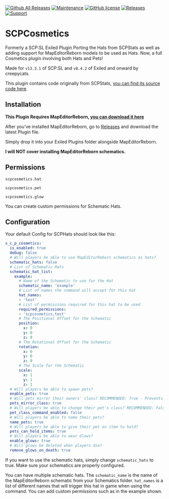 [![Github All Releases](https://img.shields.io/github/downloads/creepycats/SCPHats/total.svg)](https://github.com/creepycats/SCPHats/releases) [![Maintenance](https://img.shields.io/badge/Maintained%3F-yes-green.svg)](https://github.com/creepycats/SCPHats/graphs/commit-activity) [![GitHub license](https://img.shields.io/github/license/Naereen/StrapDown.js.svg)](https://github.com/creepycats/SCPHats/blob/main/LICENSE)
<a href="https://github.com/creepycats/SCPHats/releases"><img src="https://img.shields.io/github/v/release/creepycats/SCPHats?include_prereleases&label=Release" alt="Releases"></a>
<a href="https://discord.gg/PyUkWTg"><img src="https://img.shields.io/discord/656673194693885975?color=%23aa0000&label=EXILED" alt="Support"></a>

# SCPCosmetics
Formerly a SCP:SL Exiled Plugin Porting the Hats from SCPStats as well as adding support for MapEditorReborn models to be used as Hats.
Now, a full Cosmetics plugin involving both Hats and Pets!

Made for `v13.3.1` of SCP:SL and `v8.4.2` of Exiled and onward by creepycats.

This plugin contains code originally from SCPStats, [you can find its source code here](https://github.com/SCPStats/Plugin/).

## Installation
**This Plugin Requires MapEditorReborn, [you can download it here](https://github.com/Michal78900/MapEditorReborn/releases)**

After you've installed MapEditorReborn, go to [Releases](https://github.com/creepycats/SCPHats/releases) and download the latest Plugin file.

Simply drop it into your Exiled Plugins folder alongside MapEditorReborn.

**I will NOT cover installing MapEditorReborn schematics.**

## Permissions
`scpcosmetics.hat`

`scpcosmetics.pet`

`scpcosmetics.glow`

You can create custom permissions for Schematic Hats.

## Configuration
Your default Config for SCPHats should look like this:
```yml
s_c_p_cosmetics:
  is_enabled: true
  debug: false
  # Will players be able to use MapEditorReborn schematics as hats?
  schematic_hats: false
  # List of Schematic Hats
  schematic_hat_list:
    example:
      # Name of the Schematic to use for the Hat
      schematic_name: 'example'
      # List of names the command will accept for this hat
      hat_names:
      - 'test'
      # List of permissions required for this hat to be used
      required_permissions:
      - 'scpcosmetics.test'
      # The Positional Offset for the Schematic
      position:
        x: 0
        y: 0
        z: 0
      # The Rotational Offset for the Schematic
      rotation:
        x: 0
        y: 0
        z: 0
      # The Scale for the Schematic
      scale:
        x: 1
        y: 1
        z: 1
  # Will players be able to spawn pets?
  enable_pets: true
  # Will pets mirror their owners' class? RECOMMENDED: True - Prevents SCP-096 and SCP-173 issues (NOT FULLY IMPLEMENTED 100%)
  pets_mirror_class: true
  # Will players be able to change their pet's class? RECOMMENDED: False - Prevents SCP-096 and SCP-173 issues
  pet_class_command_enabled: false
  # Will players be able to name their pets?
  name_pets: true
  # Will players be able to give their pet an item to hold?
  pets_can_hold_items: true
  # Will players be able to wear Glows?
  enable_glows: true
  # Will glows be deleted when players die?
  remove_glows_on_death: true
```
If you want to use the schematic hats, simply change `schematic_hats` to true. Make sure your schematics are properly configured.

You can have multiple schematic hats. The `schematic_name` is the name of the MapEditorReborn schematic from your Schematics folder. `hat_names` is a list of different names that will trigger this hat in game when using the command. You can add custom permissions such as in the example shown.
